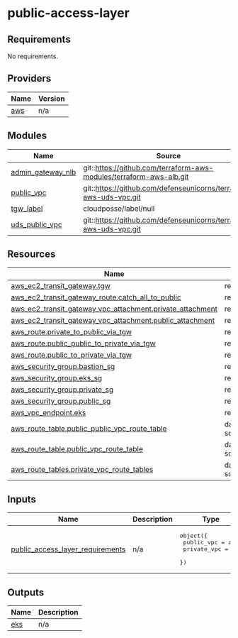 # public-access-layer

<!-- BEGINNING OF PRE-COMMIT-TERRAFORM DOCS HOOK -->
## Requirements

No requirements.

## Providers

| Name | Version |
|------|---------|
| <a name="provider_aws"></a> [aws](#provider\_aws) | n/a |

## Modules

| Name | Source | Version |
|------|--------|---------|
| <a name="module_admin_gateway_nlb"></a> [admin\_gateway\_nlb](#module\_admin\_gateway\_nlb) | git::https://github.com/terraform-aws-modules/terraform-aws-alb.git | v9.12.0 |
| <a name="module_public_vpc"></a> [public\_vpc](#module\_public\_vpc) | git::https://github.com/defenseunicorns/terraform-aws-uds-vpc.git | v0.1.4 |
| <a name="module_tgw_label"></a> [tgw\_label](#module\_tgw\_label) | cloudposse/label/null | v0.25.0 |
| <a name="module_uds_public_vpc"></a> [uds\_public\_vpc](#module\_uds\_public\_vpc) | git::https://github.com/defenseunicorns/terraform-aws-uds-vpc.git | v0.1.3 |

## Resources

| Name | Type |
|------|------|
| [aws_ec2_transit_gateway.tgw](https://registry.terraform.io/providers/hashicorp/aws/latest/docs/resources/ec2_transit_gateway) | resource |
| [aws_ec2_transit_gateway_route.catch_all_to_public](https://registry.terraform.io/providers/hashicorp/aws/latest/docs/resources/ec2_transit_gateway_route) | resource |
| [aws_ec2_transit_gateway_vpc_attachment.private_attachment](https://registry.terraform.io/providers/hashicorp/aws/latest/docs/resources/ec2_transit_gateway_vpc_attachment) | resource |
| [aws_ec2_transit_gateway_vpc_attachment.public_attachment](https://registry.terraform.io/providers/hashicorp/aws/latest/docs/resources/ec2_transit_gateway_vpc_attachment) | resource |
| [aws_route.private_to_public_via_tgw](https://registry.terraform.io/providers/hashicorp/aws/latest/docs/resources/route) | resource |
| [aws_route.public_public_to_private_via_tgw](https://registry.terraform.io/providers/hashicorp/aws/latest/docs/resources/route) | resource |
| [aws_route.public_to_private_via_tgw](https://registry.terraform.io/providers/hashicorp/aws/latest/docs/resources/route) | resource |
| [aws_security_group.bastion_sg](https://registry.terraform.io/providers/hashicorp/aws/latest/docs/resources/security_group) | resource |
| [aws_security_group.eks_sg](https://registry.terraform.io/providers/hashicorp/aws/latest/docs/resources/security_group) | resource |
| [aws_security_group.private_sg](https://registry.terraform.io/providers/hashicorp/aws/latest/docs/resources/security_group) | resource |
| [aws_security_group.public_sg](https://registry.terraform.io/providers/hashicorp/aws/latest/docs/resources/security_group) | resource |
| [aws_vpc_endpoint.eks](https://registry.terraform.io/providers/hashicorp/aws/latest/docs/resources/vpc_endpoint) | resource |
| [aws_route_table.public_public_vpc_route_table](https://registry.terraform.io/providers/hashicorp/aws/latest/docs/data-sources/route_table) | data source |
| [aws_route_table.public_vpc_route_table](https://registry.terraform.io/providers/hashicorp/aws/latest/docs/data-sources/route_table) | data source |
| [aws_route_tables.private_vpc_route_tables](https://registry.terraform.io/providers/hashicorp/aws/latest/docs/data-sources/route_tables) | data source |

## Inputs

| Name | Description | Type | Default | Required |
|------|-------------|------|---------|:--------:|
| <a name="input_public_access_layer_requirements"></a> [public\_access\_layer\_requirements](#input\_public\_access\_layer\_requirements) | n/a | <pre>object({<br/>    public_vpc  = any<br/>    private_vpc = any<br/>  })</pre> | n/a | yes |

## Outputs

| Name | Description |
|------|-------------|
| <a name="output_eks"></a> [eks](#output\_eks) | n/a |
<!-- END OF PRE-COMMIT-TERRAFORM DOCS HOOK -->
